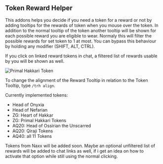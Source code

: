 Token Reward Helper
--------------------------------------

This addons helps you decide if you need a token for a reward or not by adding tooltips for the rewards of token when you mouse over the token.
In addition to the normal tooltip of the token another tooltip will be shown for each possible reward you are eligible to wear. Normaly this will filter the possible rewards for set token to 1 at most. You can bypass this behaviour by holding any modifier (SHIFT, ALT, CTRL).

If you click on linked reward tokens in chat, a filtered list of rewards usable by you will be shown as well.

![Primal Hakkari Token](https://i.imgur.com/et3AVDL.png "Primal Hakkari Token")

To change the alignment of the Reward Tooltip in relation to the Token Tooltip, type `/trh align`.

Currently implemented tokens:

* Head of Onyxia
* Head of Nefarian
* ZG: Heart of Hakkar
* ZG: Primal Hakkari Tokens
* AQ20: Head of Ossirian the Unscarred
* AQ20: Qiraji Tokens
* AQ40: all 11 Tokens

Tokens from Naxx will be added soon.
Maybe an optional unfiltered list of rewards will be added to chat links as well, if i get an idea on how to activate that option while still using the normal clicking.